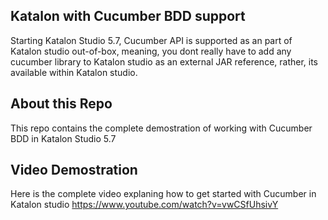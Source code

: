 ## Katalon with Cucumber BDD support

Starting Katalon Studio 5.7, Cucumber API is supported as an part of Katalon studio out-of-box, meaning, you dont really have to add any cucumber library to Katalon studio as an external JAR reference, rather, its available within Katalon studio.

## About this Repo
This repo contains the complete demostration of working with Cucumber BDD in Katalon Studio 5.7

## Video Demostration
Here is the complete video explaning how to get started with Cucumber in Katalon studio https://www.youtube.com/watch?v=vwCSfUhsivY

